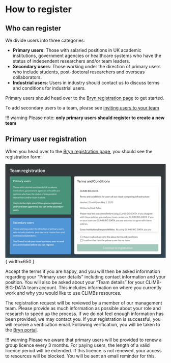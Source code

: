 # How to register

## Who can register

We divide users into three categories:

- **Primary users**: Those with salaried positions in UK academic institutions, government agencies or healthcare systems who have the status of independent researchers and/or team leaders.
- **Secondary users**: Those working under the direction of primary users who include students, post-doctoral researchers and overseas collaborators.
- **Industrial users**: Users in industry should contact us to discuss terms and conditions for industrial users.

Primary users should head over to the [Bryn registration page](https://bryn.climb.ac.uk/user/register/) to get started.

To add secondary users to a team, please see [inviting users to your team]()

<!-- prettier-ignore -->
!!! warning
    Please note: **only primary users should register to create a new team**

## Primary user registration

When you head over to the [Bryn registration page](https://bryn.climb.ac.uk/user/register/), you should see the registration form:

![Bryn registration form](img/bryn-registration-form.png){ width=650 }

Accept the terms if you are happy, and you will then be asked information regarding your “Primary user details” including contact information and your position. You will also be asked about your “Team details” for your CLIMB-BIG-DATA team account. This includes information on where you currently work and why you would like to use CLIMBs resources.

The registration request will be reviewed by a member of our management team. Please provide as much information as possible about your role and research to speed up the process. If we do not feel enough information has been provided, we may contact you. If your registration is successful, you will receive a verification email. Following verification, you will be taken to the [Bryn portal](https://bryn.climb.ac.uk/).

<!-- prettier-ignore -->
!!! warning
    Please we aware that primary users will be provided to renew a group licence every 3 months. For paying users, the length of a valid licence period will be extended. If this licence is not renewed, your access to resources will be blocked. You will be sent an email reminder for this.
